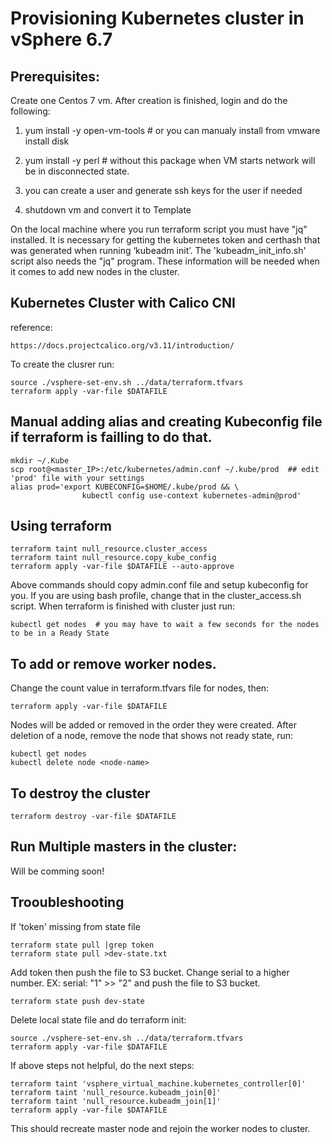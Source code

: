 # Provisioning Kubernetes cluster in vSphere 6.7

## Prerequisites:

Create one Centos 7 vm. After creation is finished, login and do the following:

 1. yum install -y open-vm-tools # or you can manualy install from vmware install disk

 2. yum install -y perl # without this package when VM starts network will be in disconnected state.

 3. you can create a user and generate ssh keys for the user if needed

 4. shutdown vm and convert it to Template

On the local machine where you run terraform script you must have "jq" installed. It is necessary for getting the kubernetes token and certhash that was generated when running ‘kubeadm init’. The 'kubeadm_init_info.sh' script also needs the "jq" program. These information will be needed when it comes to add new nodes in the cluster.

## Kubernetes Cluster with Calico CNI
reference:
```
https://docs.projectcalico.org/v3.11/introduction/
```
To create the clusrer run:
```
source ./vsphere-set-env.sh ../data/terraform.tfvars
terraform apply -var-file $DATAFILE
 ```
## Manual adding alias and creating Kubeconfig file if terraform is failling to do that.
```
mkdir ~/.Kube
scp root@<master_IP>:/etc/kubernetes/admin.conf ~/.kube/prod  ## edit 'prod' file with your settings
alias prod='export KUBECONFIG=$HOME/.kube/prod && \
                kubectl config use-context kubernetes-admin@prod'
```
## Using terraform 
```
terraform taint null_resource.cluster_access
terraform taint null_resource.copy_kube_config
terraform apply -var-file $DATAFILE --auto-approve
```
Above commands should copy admin.conf file and setup kubeconfig for you. If you are using bash profile, change that in the cluster_access.sh script. 
When terraform is finished with cluster just run:
```
kubectl get nodes  # you may have to wait a few seconds for the nodes to be in a Ready State
```
## To add or remove worker nodes. 
Change the count value in terraform.tfvars file for nodes, then:
```
terraform apply -var-file $DATAFILE 
````
Nodes will be added or removed in the order they were created.
After deletion of a node, remove the node that shows not ready state, run:
```
kubectl get nodes
kubectl delete node <node-name>
```
## To destroy the cluster
```
terraform destroy -var-file $DATAFILE 
```
## Run Multiple masters in the cluster:
Will be comming soon! 

## Trooubleshooting 

If 'token' missing from state file
```
terraform state pull |grep token
terraform state pull >dev-state.txt
```
Add token then push the file to S3 bucket. Change serial to a higher number. EX: serial: "1" >> "2" and push the file to S3 bucket.
```
terraform state push dev-state
```
Delete local state file and do terraform init:
```
source ./vsphere-set-env.sh ../data/terraform.tfvars
terraform apply -var-file $DATAFILE
```

If above steps not helpful, do the next steps:
```
terraform taint 'vsphere_virtual_machine.kubernetes_controller[0]'
terraform taint 'null_resource.kubeadm_join[0]'
terraform taint 'null_resource.kubeadm_join[1]'
terraform apply -var-file $DATAFILE
```
This should recreate master node and rejoin the worker nodes to cluster.